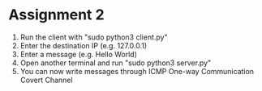 # Assignment 2
1. Run the client with "sudo python3 client.py"
2. Enter the destination IP (e.g. 127.0.0.1)
3. Enter a message (e.g. Hello World)
4. Open another terminal and run "sudo python3 server.py"
5. You can now write messages through ICMP One-way Communication Covert Channel
